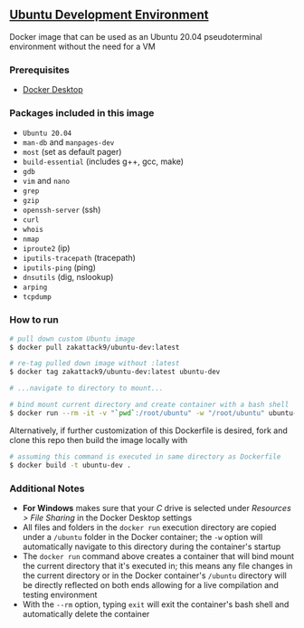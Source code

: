 ## [Ubuntu Development Environment](https://hub.docker.com/repository/docker/zakattack9/ubuntu-dev)
Docker image that can be used as an Ubuntu 20.04 pseudoterminal environment without the need for a VM

### Prerequisites
- [Docker Desktop](https://docs.docker.com/get-docker/)

### Packages included in this image
- `Ubuntu 20.04`
- `man-db` and `manpages-dev`
- `most` (set as default pager)
- `build-essential` (includes g++, gcc, make)
- `gdb`
- `vim` and `nano`
- `grep`
- `gzip`
- `openssh-server` (ssh)
- `curl`
- `whois`
- `nmap`
- `iproute2` (ip)
- `iputils-tracepath` (tracepath)
- `iputils-ping` (ping)
- `dnsutils` (dig, nslookup)
- `arping`
- `tcpdump`

### How to run
```bash
# pull down custom Ubuntu image
$ docker pull zakattack9/ubuntu-dev:latest

# re-tag pulled down image without :latest
$ docker tag zakattack9/ubuntu-dev:latest ubuntu-dev

# ...navigate to directory to mount...

# bind mount current directory and create container with a bash shell
$ docker run --rm -it -v "`pwd`:/root/ubuntu" -w "/root/ubuntu" ubuntu-dev
```

Alternatively, if further customization of this Dockerfile is desired, fork and clone this repo then build the image locally with
```bash
# assuming this command is executed in same directory as Dockerfile
$ docker build -t ubuntu-dev .
```

### Additional Notes
- **For Windows** makes sure that your *C* drive is selected under *Resources > File Sharing* in the Docker Desktop settings
- All files and folders in the `docker run` execution directory are copied under a `/ubuntu` folder in the Docker container; the `-w` option will automatically navigate to this directory during the container's startup
- The `docker run` command above creates a container that will bind mount the current directory that it's executed in; this means any file changes in the current directory or in the Docker container's `/ubuntu` directory will be directly reflected on both ends allowing for a live compilation and testing environment
- With the `--rm` option, typing `exit` will exit the container's bash shell and automatically delete the container
